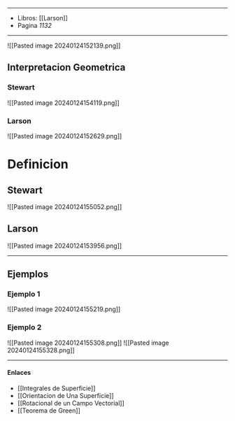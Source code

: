 
---
- Libros: [[Larson]]
- Pagina *1132*
---


![[Pasted image 20240124152139.png]]


## Interpretacion Geometrica

### Stewart

![[Pasted image 20240124154119.png]]


### Larson

![[Pasted image 20240124152629.png]]


# Definicion

## Stewart

![[Pasted image 20240124155052.png]]


## Larson

![[Pasted image 20240124153956.png]]





---
## Ejemplos
### Ejemplo 1

![[Pasted image 20240124155219.png]]


### Ejemplo 2

![[Pasted image 20240124155308.png]]
![[Pasted image 20240124155328.png]]


---

#### Enlaces
- [[Integrales de Superficie]]
- [[Orientacion de Una Superficie]]
- [[Rotacional de un Campo Vectorial]]
- [[Teorema de Green]]